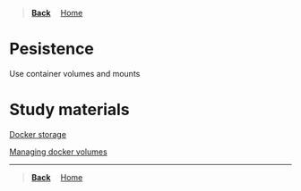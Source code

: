 >**[Back](../README.md)**
&emsp;[Home](/README.md)

# Pesistence

Use container volumes and mounts

# Study materials

[Docker storage](https://capgemini.udemy.com/course/learn-docker/learn/lecture/15829082#overview)

[Managing docker volumes](https://capgemini.udemy.com/course/docker-tutorial/learn/lecture/16369728#overview)

---
>**[Back](../README.md)**
&emsp;[Home](/README.md)
